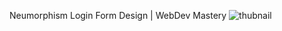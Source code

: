 Neumorphism Login Form Design | WebDev Mastery
![thubnail](https://github.com/user-attachments/assets/bad9ab69-99f7-4132-81bf-956151850076)
